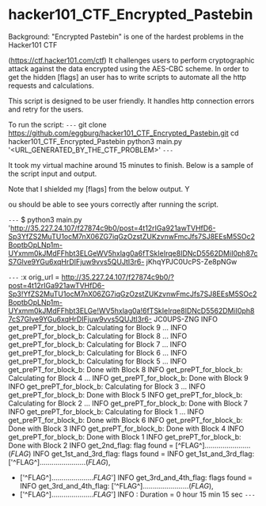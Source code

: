 # hacker101_CTF_Encrypted_Pastebin

Background: "Encrypted Pastebin" is one of the hardest problems in the Hacker101 CTF

 (https://ctf.hacker101.com/ctf)
 It challenges users to perform cryptographic attack against the data encrypted using the AES-CBC scheme.
 In order to get the hidden
 [flags] 
 an user has to write scripts to automate all the http requests and calculations.

This script is designed to be user friendly. 
It handles http connection errors and retry for the users.

To run the script:
```---```
git clone https://github.com/eggburg/hacker101_CTF_Encrypted_Pastebin.git
cd hacker101_CTF_Encrypted_Pastebin
python3 main.py '<URL_GENERATED_BY_THE_CTF_PROBLEM>'
```---```

It took my virtual machine around 15 minutes to finish. 
Below is a sample of the script input and output. 

Note that I shielded my [flags] from the below output. Y

ou should be able to see yours correctly after running the script.

```---```
$ python3 main.py 'http://35.227.24.107/f27874c9b0/post=4t12rIGa921awTVHfD6-Sp3YfZS2MuTU1ocM7nX06ZG7iqGzOzstZUKzvnwFmcJfs7SJ8EEsM5SOc2BoptbOpLNp1m-UYxmm0kJMdFFhbt3ELGeWV5hxlag0a6fTSkIeIrqe8IDNcD5562DMiI0ph87cS7Glve9YGu6xqHrDIFjuw9vvs5QUJtI3r6-
jKhqYPJC0UcPS-Ze8pNGw

```---```
<module>:x
orig_url = http://35.227.24.107/f27874c9b0/?post=4t12rIGa921awTVHfD6-Sp3!YfZS2MuTU1ocM7nX06ZG7iqGzOzstZUKzvnwFmcJfs7SJ8EEsM5SOc2BoptbOpLNp1m-UYxmm0kJMdFFhbt3ELGe!WV5hxlag0a!6fTSkIeIrqe8IDNcD5562DMiI0ph87cS7Glve9YGu6xqHrDIFjuw9vvs5QUJtI3r6-
  JC0UPS-ZNG
INFO get_prePT_for_block_b: Calculating for Block 9 ...
INFO get_prePT_for_block_b: Calculating for Block 8 ...
INFO get_prePT_for_block_b: Calculating for Block 7 ...
INFO get_prePT_for_block_b: Calculating for Block 6 ...
INFO get_prePT_for_block_b: Calculating for Block 5 ...
INFO get_prePT_for_block_b: Done with Block 8
INFO get_prePT_for_block_b: Calculating for Block 4 ...
INFO get_prePT_for_block_b: Done with Block 9
INFO get_prePT_for_block_b: Calculating for Block 3 ...
INFO get_prePT_for_block_b: Done with Block 5
INFO get_prePT_for_block_b: Calculating for Block 2 ...
INFO get_prePT_for_block_b: Done with Block 7
INFO get_prePT_for_block_b: Calculating for Block 1 ...
INFO get_prePT_for_block_b: Done with Block 6
INFO get_prePT_for_block_b: Done with Block 3
INFO get_prePT_for_block_b: Done with Block 4
INFO get_prePT_for_block_b: Done with Block 1
INFO get_prePT_for_block_b: Done with Block 2
INFO get_2nd_flag: flag found = [^FLAG^].......................($FLAG$)
INFO get_1st_and_3rd_flag: flags found =
INFO get_1st_and_3rd_flag: ['^FLAG^].......................($FLAG$),
 * ['^FLAG^].....................$FLAG$']
INFO get_3rd_and_4th_flag: flags found =
INFO get_3rd_and_4th_flag: ['^FLAG^].......................($FLAG$), 
 * ['^FLAG^].....................$FLAG$']
INFO <module>: Duration = 0 hour 15 min 15 sec
```---```
